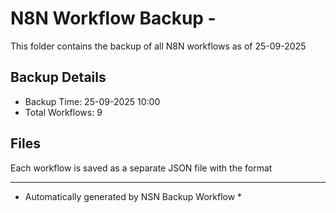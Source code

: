 # N8N Workflow Backup - 
This folder contains the backup of all N8N workflows as of 25-09-2025

## Backup Details
- Backup Time: 25-09-2025 10:00
- Total Workflows: 9

## Files
Each workflow is saved as a separate JSON file with the format

-----------
* Automatically generated by NSN Backup Workflow *